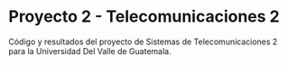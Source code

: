 # Proyecto 2 - Telecomunicaciones 2
Código y resultados del proyecto de Sistemas de Telecomunicaciones 2 para la Universidad Del Valle de Guatemala.
